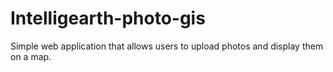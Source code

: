 # Intelligearth-photo-gis

Simple web application that allows users to upload photos and display them on a map. 
